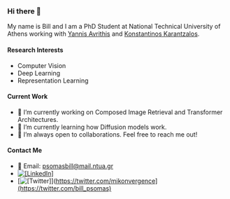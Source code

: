 ### Hi there 👋

My name is Bill and I am a PhD Student at National Technical University of Athens working with [Yannis Avrithis](https://avrithis.net/) and [Konstantinos Karantzalos](http://users.ntua.gr/karank/).

#### Research Interests
- Computer Vision
- Deep Learning
- Representation Learning

#### Current Work
- 🔭 I’m currently working on Composed Image Retrieval and Transformer Architectures.
- 🌱 I’m currently learning how Diffusion models work.
- 👯 I’m always open to collaborations. Feel free to reach me out!

#### Contact Me
- 📧 Email: psomasbill@mail.ntua.gr
- [![[LinkedIn]](https://img.shields.io/badge/linkedin-%230077B5.svg?style=flat&logo=linkedin&logoColor=white)](https://www.linkedin.com/in/bill-psomas/)
- [![[Twitter]](https://img.shields.io/badge/Twitter-%231DA1F2.svg?style=flat&logo=Twitter&logoColor=white)](https://twitter.com/mikonvergence](https://twitter.com/bill_psomas)

<!--
**billpsomas/billpsomas** is a ✨ _special_ ✨ repository because its `README.md` (this file) appears on your GitHub profile.

Here are some ideas to get you started:

- 🔭 I’m currently working on ...
- 🌱 I’m currently learning ...
- 👯 I’m looking to collaborate on ...
- 🤔 I’m looking for help with ...
- 💬 Ask me about ...
- 📫 How to reach me: ...
- 😄 Pronouns: ...
- ⚡ Fun fact: ...
-->
